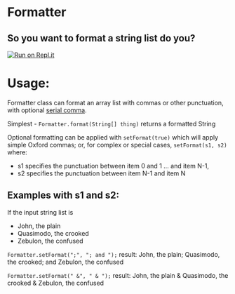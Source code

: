 # Formatter

## So you want to format a string list do you?


[![Run on Repl.it](https://repl.it/badge/github/cascadia-dev/Formatter)](https://repl.it/github/cascadia-dev/Formatter)

# Usage:
Formatter class can format an array list with commas or other punctuation, with optional [serial comma](https://en.wikipedia.org/wiki/Serial_comma).

Simplest - `Formatter.format(String[] thing)` returns a formatted String

Optional formatting can be applied with `setFormat(true)` which will apply simple Oxford commas; or, for complex or special cases, `setFormat(s1, s2)` where:
- s1 specifies the punctuation between item 0 and 1 ... and item N-1,
- s2 specifies the punctuation between item N-1 and item N

## Examples with s1 and s2:
If the input string list is 
- John, the plain
- Quasimodo, the crooked
- Zebulon, the confused

`Formatter.setFormat(";", "; and ");`
result:
John, the plain; Quasimodo, the crooked; and Zebulon, the confused

`Formatter.setFormat(" &", " & ");`
result:
John, the plain & Quasimodo, the crooked & Zebulon, the confused